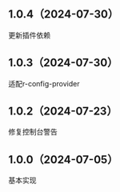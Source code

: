 ## 1.0.4（2024-07-30）
更新插件依赖
## 1.0.3（2024-07-30）
适配r-config-provider
## 1.0.2（2024-07-23）
修复控制台警告
## 1.0.0（2024-07-05）
基本实现
